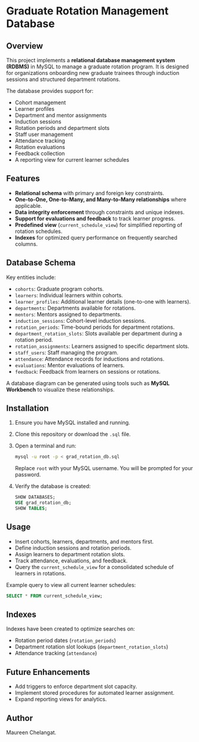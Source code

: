# Graduate Rotation Management Database

## Overview

This project implements a **relational database management system (RDBMS)** in MySQL to manage a graduate rotation program.
It is designed for organizations onboarding new graduate trainees through induction sessions and structured department rotations.

The database provides support for:

* Cohort management
* Learner profiles
* Department and mentor assignments
* Induction sessions
* Rotation periods and department slots
* Staff user management
* Attendance tracking
* Rotation evaluations
* Feedback collection
* A reporting view for current learner schedules

## Features

* **Relational schema** with primary and foreign key constraints.
* **One-to-One, One-to-Many, and Many-to-Many relationships** where applicable.
* **Data integrity enforcement** through constraints and unique indexes.
* **Support for evaluations and feedback** to track learner progress.
* **Predefined view** (`current_schedule_view`) for simplified reporting of rotation schedules.
* **Indexes** for optimized query performance on frequently searched columns.

## Database Schema

Key entities include:

* `cohorts`: Graduate program cohorts.
* `learners`: Individual learners within cohorts.
* `learner_profiles`: Additional learner details (one-to-one with learners).
* `departments`: Departments available for rotations.
* `mentors`: Mentors assigned to departments.
* `induction_sessions`: Cohort-level induction sessions.
* `rotation_periods`: Time-bound periods for department rotations.
* `department_rotation_slots`: Slots available per department during a rotation period.
* `rotation_assignments`: Learners assigned to specific department slots.
* `staff_users`: Staff managing the program.
* `attendance`: Attendance records for inductions and rotations.
* `evaluations`: Mentor evaluations of learners.
* `feedback`: Feedback from learners on sessions or rotations.

A database diagram can be generated using tools such as **MySQL Workbench** to visualize these relationships.

## Installation

1. Ensure you have MySQL installed and running.

2. Clone this repository or download the `.sql` file.

3. Open a terminal and run:

   ```bash
   mysql -u root -p < grad_rotation_db.sql
   ```

   Replace `root` with your MySQL username. You will be prompted for your password.

4. Verify the database is created:

   ```sql
   SHOW DATABASES;
   USE grad_rotation_db;
   SHOW TABLES;
   ```

## Usage

* Insert cohorts, learners, departments, and mentors first.
* Define induction sessions and rotation periods.
* Assign learners to department rotation slots.
* Track attendance, evaluations, and feedback.
* Query the `current_schedule_view` for a consolidated schedule of learners in rotations.

Example query to view all current learner schedules:

```sql
SELECT * FROM current_schedule_view;
```

## Indexes

Indexes have been created to optimize searches on:

* Rotation period dates (`rotation_periods`)
* Department rotation slot lookups (`department_rotation_slots`)
* Attendance tracking (`attendance`)

## Future Enhancements

* Add triggers to enforce department slot capacity.
* Implement stored procedures for automated learner assignment.
* Expand reporting views for analytics.

## Author
Maureen Chelangat.